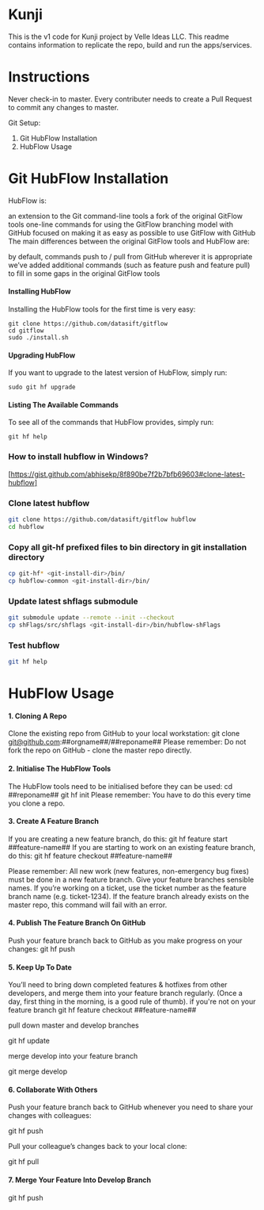 # Kunji
This is the v1 code for Kunji project by Velle Ideas LLC.
This readme contains information to replicate the repo, build and run the apps/services.

# Instructions
Never check-in to master. Every contributer needs to create a Pull Request to commit any changes to master.

Git Setup:

1. Git HubFlow Installation
2. HubFlow Usage

# Git HubFlow Installation
HubFlow is:

an extension to the Git command-line tools
a fork of the original GitFlow tools
one-line commands for using the GitFlow branching model with GitHub
focused on making it as easy as possible to use GitFlow with GitHub
The main differences between the original GitFlow tools and HubFlow are:

by default, commands push to / pull from GitHub wherever it is appropriate
we’ve added additional commands (such as feature push and feature pull) to fill in some gaps in the original GitFlow tools

#### Installing HubFlow
Installing the HubFlow tools for the first time is very easy:
```
git clone https://github.com/datasift/gitflow
cd gitflow
sudo ./install.sh
```

#### Upgrading HubFlow
If you want to upgrade to the latest version of HubFlow, simply run:
```
sudo git hf upgrade
```

#### Listing The Available Commands
To see all of the commands that HubFlow provides, simply run:
```
git hf help
```

### How to install hubflow in Windows?
[https://gist.github.com/abhisekp/8f890be7f2b7bfb69603#clone-latest-hubflow]
### Clone latest hubflow
```sh
git clone https://github.com/datasift/gitflow hubflow
cd hubflow
```

### Copy all **git-hf** prefixed files to bin directory in git installation directory
```sh
cp git-hf* <git-install-dir>/bin/
cp hubflow-common <git-install-dir>/bin/
```

### Update latest **shflags** submodule
```sh
git submodule update --remote --init --checkout
cp shFlags/src/shflags <git-install-dir>/bin/hubflow-shFlags
```

### Test hubflow
```sh
git hf help
```


# HubFlow Usage

#### 1. Cloning A Repo
Clone the existing repo from GitHub to your local workstation:
git clone git@github.com:##orgname##/##reponame##
Please remember:
Do not fork the repo on GitHub - clone the master repo directly.

#### 2. Initialise The HubFlow Tools
The HubFlow tools need to be initialised before they can be used:
cd ##reponame##
git hf init
Please remember:
You have to do this every time you clone a repo.

#### 3. Create A Feature Branch
If you are creating a new feature branch, do this:
git hf feature start ##feature-name##
If you are starting to work on an existing feature branch, do this:
git hf feature checkout ##feature-name##

Please remember:
All new work (new features, non-emergency bug fixes) must be done in a new feature branch. Give your feature branches sensible names. If you’re working on a ticket, use the ticket number as the feature branch name (e.g. ticket-1234). If the feature branch already exists on the master repo, this command will fail with an error.

#### 4. Publish The Feature Branch On GitHub
Push your feature branch back to GitHub as you make progress on your changes:
git hf push

#### 5. Keep Up To Date
You’ll need to bring down completed features & hotfixes from other developers, and merge them into your feature branch regularly. (Once a day, first thing in the morning, is a good rule of thumb). if you're not on your feature branch
git hf feature checkout ##feature-name##

pull down master and develop branches

git hf update

merge develop into your feature branch

git merge develop

#### 6. Collaborate With Others
Push your feature branch back to GitHub whenever you need to share your changes with colleagues:

git hf push

Pull your colleague’s changes back to your local clone:

git hf pull

#### 7. Merge Your Feature Into Develop Branch

git hf push
